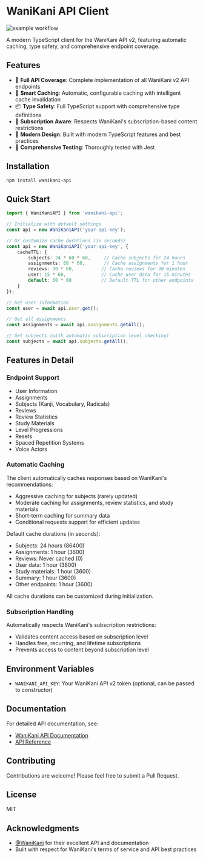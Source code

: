 # WaniKani API Client

![example workflow](https://github.com/Zei33/wanikani-api/actions/workflows/ci.yml/badge.svg)

A modern TypeScript client for the WaniKani API v2, featuring automatic caching, type safety, and comprehensive endpoint coverage.

## Features

- 🔄 **Full API Coverage**: Complete implementation of all WaniKani v2 API endpoints
- 💾 **Smart Caching**: Automatic, configurable caching with intelligent cache invalidation
- 📦 **Type Safety**: Full TypeScript support with comprehensive type definitions
- 🔐 **Subscription Aware**: Respects WaniKani's subscription-based content restrictions
- 🚀 **Modern Design**: Built with modern TypeScript features and best practices
- 📝 **Comprehensive Testing**: Thoroughly tested with Jest

## Installation

```bash
npm install wanikani-api
```

## Quick Start

```typescript
import { WaniKaniAPI } from 'wanikani-api';

// Initialize with default settings
const api = new WaniKaniAPI('your-api-key');

// Or customize cache durations (in seconds)
const api = new WaniKaniAPI('your-api-key', {
	cacheTTL: {
		subjects: 24 * 60 * 60,     // Cache subjects for 24 hours
		assignments: 60 * 60,       // Cache assignments for 1 hour
		reviews: 30 * 60,          // Cache reviews for 30 minutes
		user: 15 * 60,             // Cache user data for 15 minutes
		default: 60 * 60           // Default TTL for other endpoints
	}
});

// Get user information
const user = await api.user.get();

// Get all assignments
const assignments = await api.assignments.getAll();

// Get subjects (with automatic subscription level checking)
const subjects = await api.subjects.getAll();
```

## Features in Detail

### Endpoint Support

- User Information
- Assignments
- Subjects (Kanji, Vocabulary, Radicals)
- Reviews
- Review Statistics
- Study Materials
- Level Progressions
- Resets
- Spaced Repetition Systems
- Voice Actors

### Automatic Caching

The client automatically caches responses based on WaniKani's recommendations:
- Aggressive caching for subjects (rarely updated)
- Moderate caching for assignments, review statistics, and study materials
- Short-term caching for summary data
- Conditional requests support for efficient updates

Default cache durations (in seconds):
- Subjects: 24 hours (86400)
- Assignments: 1 hour (3600)
- Reviews: Never cached (0)
- User data: 1 hour (3600)
- Study materials: 1 hour (3600)
- Summary: 1 hour (3600)
- Other endpoints: 1 hour (3600)

All cache durations can be customized during initialization.

### Subscription Handling

Automatically respects WaniKani's subscription restrictions:
- Validates content access based on subscription level
- Handles free, recurring, and lifetime subscriptions
- Prevents access to content beyond subscription level

## Environment Variables

- `WANIKANI_API_KEY`: Your WaniKani API v2 token (optional, can be passed to constructor)

## Documentation

For detailed API documentation, see:
- [WaniKani API Documentation](https://docs.api.wanikani.com/20170710)
- [API Reference](https://docs.api.wanikani.com/20170710/#introduction)

## Contributing

Contributions are welcome! Please feel free to submit a Pull Request.

## License

MIT

## Acknowledgments

- [@WaniKani](https://www.wanikani.com/) for their excellent API and documentation
- Built with respect for WaniKani's terms of service and API best practices
